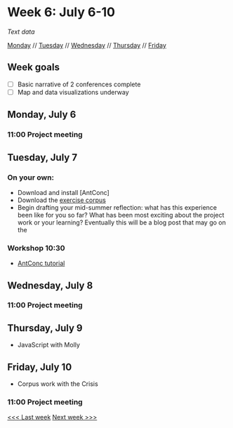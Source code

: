 # Week 6: July 6-10

*Text data*

[Monday](#monday-july-6) // [Tuesday](#tuesday-july-7) // [Wednesday](#wednesday-july-8) // [Thursday](#thursday-july-9) // [Friday](friday-july-10)

## Week goals
- [ ] Basic narrative of 2 conferences complete
- [ ] Map and data visualizations underway

## Monday, July 6

### 11:00 Project meeting

## Tuesday, July 7

### On your own:
- Download and install [AntConc]
- Download the [exercise corpus](--)
- Begin drafting your mid-summer reflection: what has this experience been like for you so far? What has been most exciting about the project work or your learning? Eventually this will be a blog post that may go on the

### Workshop 10:30
- [AntConc tutorial](https://github.com/dnlawson/antconctutorial)

## Wednesday, July 8

### 11:00 Project meeting

## Thursday, July 9
- JavaScript with Molly

## Friday, July 10
- Corpus work with the Crisis

### 11:00 Project meeting

[<<< Last week](/5-gis.md) [Next week >>>](/7-design.md)
